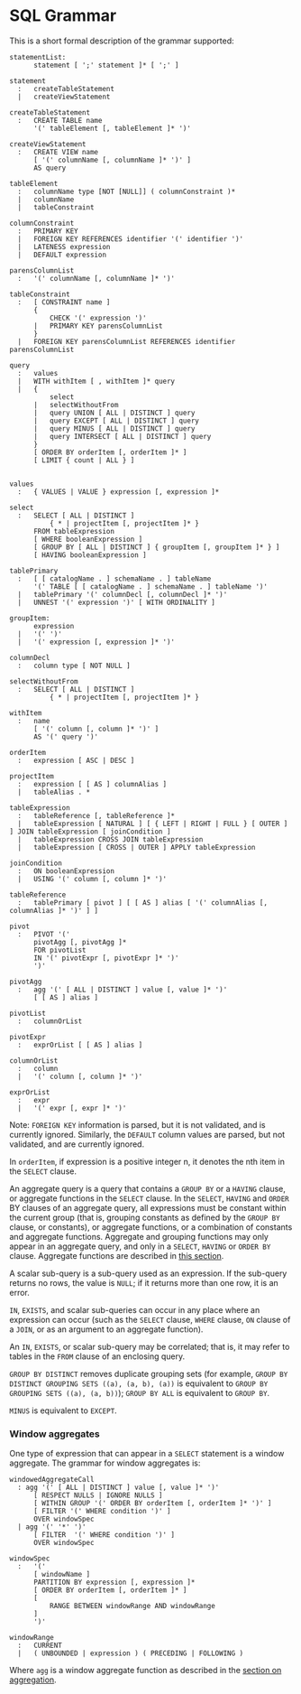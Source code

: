 # SQL Grammar

This is a short formal description of the grammar supported:

```
statementList:
      statement [ ';' statement ]* [ ';' ]

statement
  :   createTableStatement
  |   createViewStatement

createTableStatement
  :   CREATE TABLE name
      '(' tableElement [, tableElement ]* ')'

createViewStatement
  :   CREATE VIEW name
      [ '(' columnName [, columnName ]* ')' ]
      AS query

tableElement
  :   columnName type [NOT [NULL]] ( columnConstraint )*
  |   columnName
  |   tableConstraint

columnConstraint
  :   PRIMARY KEY
  |   FOREIGN KEY REFERENCES identifier '(' identifier ')'
  |   LATENESS expression
  |   DEFAULT expression

parensColumnList
  :   '(' columnName [, columnName ]* ')'

tableConstraint
  :   [ CONSTRAINT name ]
      {
          CHECK '(' expression ')'
      |   PRIMARY KEY parensColumnList
      }
  |   FOREIGN KEY parensColumnList REFERENCES identifier parensColumnList

query
  :   values
  |   WITH withItem [ , withItem ]* query
  |   {
          select
      |   selectWithoutFrom
      |   query UNION [ ALL | DISTINCT ] query
      |   query EXCEPT [ ALL | DISTINCT ] query
      |   query MINUS [ ALL | DISTINCT ] query
      |   query INTERSECT [ ALL | DISTINCT ] query
      }
      [ ORDER BY orderItem [, orderItem ]* ]
      [ LIMIT { count | ALL } ]


values
  :   { VALUES | VALUE } expression [, expression ]*

select
  :   SELECT [ ALL | DISTINCT ]
          { * | projectItem [, projectItem ]* }
      FROM tableExpression
      [ WHERE booleanExpression ]
      [ GROUP BY [ ALL | DISTINCT ] { groupItem [, groupItem ]* } ]
      [ HAVING booleanExpression ]

tablePrimary
  :   [ [ catalogName . ] schemaName . ] tableName
      '(' TABLE [ [ catalogName . ] schemaName . ] tableName ')'
  |   tablePrimary '(' columnDecl [, columnDecl ]* ')'
  |   UNNEST '(' expression ')' [ WITH ORDINALITY ]

groupItem:
      expression
  |   '(' ')'
  |   '(' expression [, expression ]* ')'

columnDecl
  :   column type [ NOT NULL ]

selectWithoutFrom
  :   SELECT [ ALL | DISTINCT ]
          { * | projectItem [, projectItem ]* }

withItem
  :   name
      [ '(' column [, column ]* ')' ]
      AS '(' query ')'

orderItem
  :   expression [ ASC | DESC ]

projectItem
  :   expression [ [ AS ] columnAlias ]
  |   tableAlias . *

tableExpression
  :   tableReference [, tableReference ]*
  |   tableExpression [ NATURAL ] [ { LEFT | RIGHT | FULL } [ OUTER ] ] JOIN tableExpression [ joinCondition ]
  |   tableExpression CROSS JOIN tableExpression
  |   tableExpression [ CROSS | OUTER ] APPLY tableExpression

joinCondition
  :   ON booleanExpression
  |   USING '(' column [, column ]* ')'

tableReference
  :   tablePrimary [ pivot ] [ [ AS ] alias [ '(' columnAlias [, columnAlias ]* ')' ] ]

pivot
  :   PIVOT '('
      pivotAgg [, pivotAgg ]*
      FOR pivotList
      IN '(' pivotExpr [, pivotExpr ]* ')'
      ')'

pivotAgg
  :   agg '(' [ ALL | DISTINCT ] value [, value ]* ')'
      [ [ AS ] alias ]

pivotList
  :   columnOrList

pivotExpr
  :   exprOrList [ [ AS ] alias ]

columnOrList
  :   column
  |   '(' column [, column ]* ')'

exprOrList
  :   expr
  |   '(' expr [, expr ]* ')'
```

Note: `FOREIGN KEY` information is parsed, but it is not validated,
and is currently ignored.  Similarly, the `DEFAULT` column values are
parsed, but not validated, and are currently ignored.

In `orderItem`, if expression is a positive integer n, it denotes the
nth item in the `SELECT` clause.

An aggregate query is a query that contains a `GROUP BY` or a `HAVING`
clause, or aggregate functions in the `SELECT` clause. In the
`SELECT`, `HAVING` and `ORDER` BY clauses of an aggregate query, all
expressions must be constant within the current group (that is,
grouping constants as defined by the `GROUP BY` clause, or constants),
or aggregate functions, or a combination of constants and aggregate
functions. Aggregate and grouping functions may only appear in an
aggregate query, and only in a `SELECT`, `HAVING` or `ORDER BY`
clause.  Aggregate functions are described in [this
section](aggregates.md#standard-aggregate-operations).

A scalar sub-query is a sub-query used as an expression. If the
sub-query returns no rows, the value is `NULL`; if it returns more
than one row, it is an error.

`IN`, `EXISTS`, and scalar sub-queries can occur in any place where an
expression can occur (such as the `SELECT` clause, `WHERE` clause,
`ON` clause of a `JOIN`, or as an argument to an aggregate function).

An `IN`, `EXISTS`, or scalar sub-query may be correlated; that is,
it may refer to tables in the `FROM` clause of an enclosing query.

`GROUP BY DISTINCT` removes duplicate grouping sets (for example,
`GROUP BY DISTINCT GROUPING SETS ((a), (a, b), (a))` is equivalent to
`GROUP BY GROUPING SETS ((a), (a, b))`); `GROUP BY ALL` is equivalent
to `GROUP BY`.

`MINUS` is equivalent to `EXCEPT`.

### Window aggregates

One type of expression that can appear in a `SELECT` statement is a
window aggregate.  The grammar for window aggregates is:

```
windowedAggregateCall
  : agg '(' [ ALL | DISTINCT ] value [, value ]* ')'
      [ RESPECT NULLS | IGNORE NULLS ]
      [ WITHIN GROUP '(' ORDER BY orderItem [, orderItem ]* ')' ]
      [ FILTER '(' WHERE condition ')' ]
      OVER windowSpec
  | agg '(' '*' ')'
      [ FILTER  '(' WHERE condition ')' ]
      OVER windowSpec

windowSpec
  :   '('
      [ windowName ]
      PARTITION BY expression [, expression ]*
      [ ORDER BY orderItem [, orderItem ]* ]
      [
          RANGE BETWEEN windowRange AND windowRange
      ]
      ')'

windowRange
  :   CURRENT
  |   ( UNBOUNDED | expression ) ( PRECEDING | FOLLOWING )
```

Where `agg` is a window aggregate function as described in the [section
on aggregation](aggregates.md#window-aggregate-functions).
